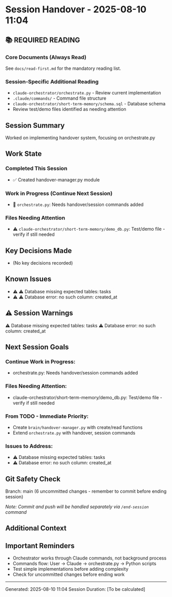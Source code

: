 # Session Handover - 2025-08-10 11:04

## 📚 REQUIRED READING

### Core Documents (Always Read)
See `docs/read-first.md` for the mandatory reading list.

### Session-Specific Additional Reading
- `claude-orchestrator/orchestrate.py` - Review current implementation
- `.claude/commands/` - Command file structure
- `claude-orchestrator/short-term-memory/schema.sql` - Database schema
- Review test/demo files identified as needing attention

## Session Summary

Worked on implementing handover system, focusing on orchestrate.py

## Work State

### Completed This Session
- ✅ Created handover-manager.py module

### Work in Progress (Continue Next Session)
- 🔧 `orchestrate.py`: Needs handover/session commands added

### Files Needing Attention
- ⚠️ `claude-orchestrator/short-term-memory/demo_db.py`: Test/demo file - verify if still needed

## Key Decisions Made
- (No key decisions recorded)

## Known Issues
- ⚠️ ⚠️ Database missing expected tables: tasks
- ⚠️ ⚠️ Database error: no such column: created_at

## ⚠️ Session Warnings
⚠️ Database missing expected tables: tasks
⚠️ Database error: no such column: created_at


## Next Session Goals

### Continue Work in Progress:
- orchestrate.py: Needs handover/session commands added

### Files Needing Attention:
- claude-orchestrator/short-term-memory/demo_db.py: Test/demo file - verify if still needed

### From TODO - Immediate Priority:
- Create `brain/handover-manager.py` with create/read functions
- Extend `orchestrate.py` with handover, session commands

### Issues to Address:
- ⚠️ Database missing expected tables: tasks
- ⚠️ Database error: no such column: created_at

## Git Safety Check

Branch: main (6 uncommitted changes - remember to commit before ending session)

*Note: Commit and push will be handled separately via `/end-session` command*

## Additional Context



## Important Reminders

- Orchestrator works through Claude commands, not background process
- Commands flow: User → Claude → orchestrate.py → Python scripts
- Test simple implementations before adding complexity
- Check for uncommitted changes before ending work

---
Generated: 2025-08-10 11:04
Session Duration: [To be calculated]
